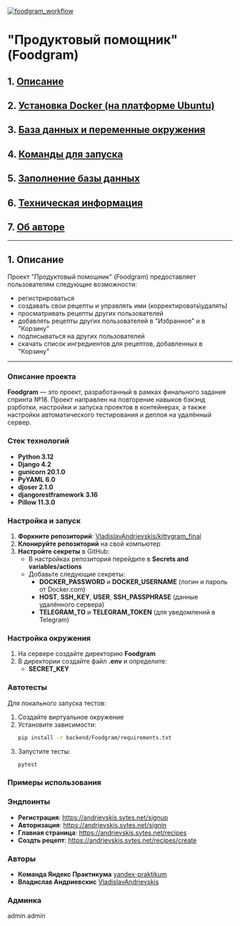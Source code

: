 [![foodgram_workflow](https://github.com/Alexey-Bormotov/foodgram-project-react/actions/workflows/foodgram_workflow.yml/badge.svg)](https://github.com/Alexey-Bormotov/foodgram-project-react/actions/workflows/foodgram_workflow.yml)
# "Продуктовый помощник" (Foodgram)

## 1. [Описание](#1)
## 2. [Установка Docker (на платформе Ubuntu)](#2)
## 3. [База данных и переменные окружения](#3)
## 4. [Команды для запуска](#4)
## 5. [Заполнение базы данных](#5)
## 6. [Техническая информация](#6)
## 7. [Об авторе](#7)

---
## 1. Описание <a id=1></a>

Проект "Продуктовый помошник" (Foodgram) предоставляет пользователям следующие возможности:
  - регистрироваться
  - создавать свои рецепты и управлять ими (корректировать\удалять)
  - просматривать рецепты других пользователей
  - добавлять рецепты других пользователей в "Избранное" и в "Корзину"
  - подписываться на других пользователей
  - скачать список ингредиентов для рецептов, добавленных в "Корзину"

---
### Описание проекта

**Foodgram** — это проект, разработанный в рамках финального задания спринта №18. Проект направлен на повторение навыков бэкэнд рзрботки, настройки и запуска проектов в контейнерах, а также настройки автоматического тестирования и деплоя на удалённый сервер.

### Стек технологий

* **Python 3.12**
* **Django 4.2**
* **gunicorn 20.1.0**
* **PyYAML 6.0**
* **djoser 2.1.0**
* **djangorestframework 3.16**
* **Pillow 11.3.0**

### Настройка и запуск

1. **Форкните репозиторий**: [VladislavAndrievskis/kittygram_final](https://github.com/VladislavAndrievskis/Foodgram.git)
2. **Клонируйте репозиторий** на свой компьютер
3. **Настройте секреты** в GitHub:
   * В настройках репозитория перейдите в **Secrets and variables/actions**
   * Добавьте следующие секреты:
     * **DOCKER_PASSWORD** и **DOCKER_USERNAME** (логин и пароль от Docker.com)
     * **HOST**, **SSH_KEY**, **USER**, **SSH_PASSPHRASE** (данные удалённого сервера)
     * **TELEGRAM_TO** и **TELEGRAM_TOKEN** (для уведомлений в Telegram)

### Настройка окружения

1. На сервере создайте директорию **Foodgram**
2. В директории создайте файл **.env** и определите:
   * **SECRET_KEY**

### Автотесты

Для локального запуска тестов:
1. Создайте виртуальное окружение
2. Установите зависимости:
   ```bash
   pip install -r backend/Foodgram/requirements.txt
   ```
3. Запустите тесты:
   ```bash
   pytest
   ```
### Примеры использования
### Эндпоинты

* **Регистрация**: https://andrievskis.sytes.net/signup
* **Авторизация**: https://andrievskis.sytes.net/signin
* **Главная страница**: https://andrievskis.sytes.net/recipes
* **Создть рецепт**: https://andrievskis.sytes.net/recipes/create

### Авторы

* **Команда Яндекс Практикума** [yandex-praktikum](https://github.com/yandex-praktikum)
* **Владислав Андриевскис** [VladislavAndrievskis](https://github.com/VladislavAndrievskis)

### Админкa
admin
admin
